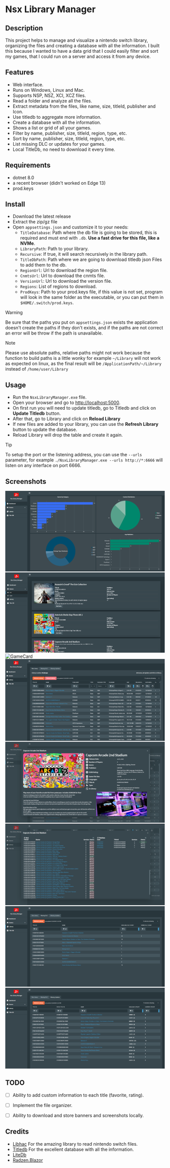 ﻿# Nsx Library Manager

## Description
This project helps to manage and visualize a nintendo switch library, organizing the files and creating a database with all the information.
I built this because I wanted to have a data grid that I could easily filter and sort my games,
that I could run on a server and access it from any device.

## Features
- Web interface.
- Runs on Windows, Linux and Mac.
- Supports NSP, NSZ, XCI, XCZ files.
- Read a folder and analyze all the files.
- Extract metadata from the files, like name, size, titleId, publisher and Icon.
- Use titledb to aggregate more information.
- Create a database with all the information.
- Shows a list or grid of all your games.
- Filter by name, publisher, size, titleId, region, type, etc.
- Sort by name, publisher, size, titleId, region, type, etc.
- List missing DLC or updates for your games.
- Local TitleDb, no need to download it every time.

## Requirements
- dotnet 8.0
- a recent browser (didn't worked on Edge 13)
- prod.keys

## Install
- Download the latest release
- Extract the zip/gz file
- Open `appsettings.json` and customize it to your needs:
  - `TitleDatabase`: Path where the db file is going to be stored, this is required and must end with `.db`. **Use a fast drive for this file, like a NVMe**.
  - `LibraryPath`: Path to your library.
  - `Recursive`: If true, it will search recursively in the library path.
  - `TitleDbPath`: Path where we are going to download titledb json Files to add them to the db.
  - `RegionUrl`: Url to download the region file.
  - `CnmtsUrl`: Url to download the cnmts file.
  - `VersionUrl`: Url to download the version file.
  - `Regions`: List of regions to download.
  - `ProdKeys`: Path to your prod.keys file, if this value is not set, program will look in the same folder as the executable, or you can put them in `$HOME/.switch/prod.keys`.

> [!WARNING]
> Be sure that the paths you put on `appsettings.json` exists the application doesn't create the paths if they don't exists, and if the paths are not correct an error will be throw if the path is unavailable.

> [!NOTE]  
> Please use absolute paths, relative paths might not work because the function to build paths is a little wonky for example `~/Library` will not work as expected on linux, as the final result will be `/ApplicationPath/~/Library` instead of `/home/user/Library`

 ## Usage
- Run the `NsxLibraryManager.exe` file.
- Open your browser and go to [http://localhost:5000](http://localhost:5000).
- On first run you will need to update titledb, go to Titledb and click on **Update Titledb** button.
- After that, go to Library and click on **Reload Library**
- If new files are added to your library, you can use the **Refresh Library** button to update the database.
- Reload Library will drop the table and create it again.

> [!TIP]
> To setup the port or the listening address, you can use the `--urls` parameter, for example `./NsxLibraryManager.exe --urls http://*:6666` will listen on any interface on port 6666.

## Screenshots
![Dashboard](./screenshots/dashboard.png)
![GameList](./screenshots/gamelist.png)
![GameCard](./screenshots/gamecard.png)
![Library](./screenshots/library.png)
![Detail](./screenshots/gamedetail.png)
![DetailDlcUpdates](./screenshots/gamedetail-2.png)
![MissingDLC](./screenshots/missingdlc.png)
![MissingUpdates](./screenshots/missingupdates.png)

## TODO
- [ ] Ability to add custom information to each title (favorite, rating).
- [ ] Implement the file organizer.
- [ ] Ability to download and store banners and screenshots locally.


## Credits
- [Libhac](https://github.com/Thealexbarney/LibHac) For the amazing library to read nintendo switch files.
- [Titledb](https://github.com/blawar/titledb) For the excellent database with all the information.
- [LiteDb](https://www.litedb.org) 
- [Radzen.Blazor](https://github.com/radzenhq/radzen-blazor)
